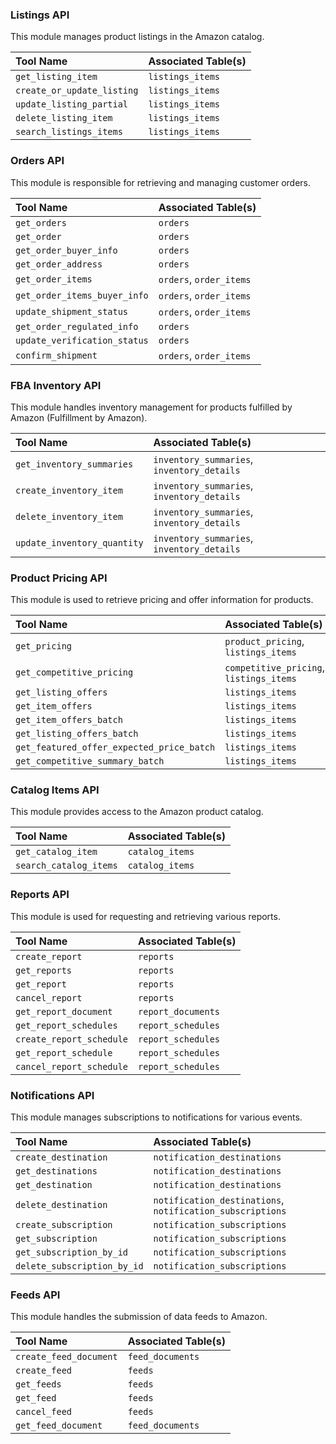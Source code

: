 ### Listings API

This module manages product listings in the Amazon catalog.

| Tool Name | Associated Table(s) |
| :--- | :--- |
| `get_listing_item` | `listings_items` |
| `create_or_update_listing` | `listings_items` |
| `update_listing_partial` | `listings_items` |
| `delete_listing_item` | `listings_items` |
| `search_listings_items` | `listings_items` |

### Orders API

This module is responsible for retrieving and managing customer orders.

| Tool Name | Associated Table(s) |
| :--- | :--- |
| `get_orders` | `orders` |
| `get_order` | `orders` |
| `get_order_buyer_info` | `orders` |
| `get_order_address` | `orders` |
| `get_order_items` | `orders`, `order_items` |
| `get_order_items_buyer_info`| `orders`, `order_items` |
| `update_shipment_status` | `orders`, `order_items` |
| `get_order_regulated_info` | `orders` |
| `update_verification_status` | `orders` |
| `confirm_shipment` | `orders`, `order_items` |

### FBA Inventory API

This module handles inventory management for products fulfilled by Amazon (Fulfillment by Amazon).

| Tool Name | Associated Table(s) |
| :--- | :--- |
| `get_inventory_summaries` | `inventory_summaries`, `inventory_details` |
| `create_inventory_item` | `inventory_summaries`, `inventory_details` |
| `delete_inventory_item` | `inventory_summaries`, `inventory_details` |
| `update_inventory_quantity`| `inventory_summaries`, `inventory_details` |

### Product Pricing API

This module is used to retrieve pricing and offer information for products.

| Tool Name | Associated Table(s) |
| :--- | :--- |
| `get_pricing` | `product_pricing`, `listings_items` |
| `get_competitive_pricing` | `competitive_pricing`, `listings_items` |
| `get_listing_offers` | `listings_items` |
| `get_item_offers` | `listings_items` |
| `get_item_offers_batch` | `listings_items` |
| `get_listing_offers_batch` | `listings_items` |
| `get_featured_offer_expected_price_batch`| `listings_items` |
| `get_competitive_summary_batch`| `listings_items` |

### Catalog Items API

This module provides access to the Amazon product catalog.

| Tool Name | Associated Table(s) |
| :--- | :--- |
| `get_catalog_item` | `catalog_items` |
| `search_catalog_items` | `catalog_items` |

### Reports API

This module is used for requesting and retrieving various reports.

| Tool Name | Associated Table(s) |
| :--- | :--- |
| `create_report` | `reports` |
| `get_reports` | `reports` |
| `get_report` | `reports` |
| `cancel_report` | `reports` |
| `get_report_document` | `report_documents` |
| `get_report_schedules` | `report_schedules` |
| `create_report_schedule` | `report_schedules` |
| `get_report_schedule` | `report_schedules` |
| `cancel_report_schedule` | `report_schedules` |

### Notifications API

This module manages subscriptions to notifications for various events.

| Tool Name | Associated Table(s) |
| :--- | :--- |
| `create_destination` | `notification_destinations` |
| `get_destinations` | `notification_destinations` |
| `get_destination` | `notification_destinations` |
| `delete_destination` | `notification_destinations`, `notification_subscriptions` |
| `create_subscription` | `notification_subscriptions` |
| `get_subscription` | `notification_subscriptions` |
| `get_subscription_by_id` | `notification_subscriptions` |
| `delete_subscription_by_id`| `notification_subscriptions` |

### Feeds API

This module handles the submission of data feeds to Amazon.

| Tool Name | Associated Table(s) |
| :--- | :--- |
| `create_feed_document` | `feed_documents` |
| `create_feed` | `feeds` |
| `get_feeds` | `feeds` |
| `get_feed` | `feeds` |
| `cancel_feed` | `feeds` |
| `get_feed_document` | `feed_documents` |